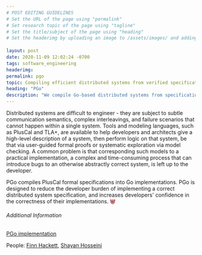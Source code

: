 ```yaml
---
# POST EDITING GUIDELINES
# Set the URL of the page using "permalink"
# Set research topic of the page using "tagline"
# Set the title/subject of the page using "heading"
# Set the headerimg by uploading an image to /assets/images/ and adding the URL to "headerimg"

layout: post
date: 2020-11-09 12:02:24 -0700
tags: software_engineering
headerimg:
permalink: pgo
topic: Compiling efficient distributed systems from verified specifications
heading: "PGo"
description: "We compile Go-based distributed systems from specifications written in a variant of PlusCal."
---
```

<!-- Project Overview section -->
<div class="container-fluid bg-gray my-5 py-5">
    <div class="container pt-4">
        <P>
Distributed systems are difficult to engineer - they are subject to
subtle communication semantics, complex interleavings, and failure
scenarios that cannot happen within a single system. Tools and
modeling languages, such as PlusCal and TLA+, are available to help
developers and architects give a high-level description of a system,
then perform logic on that system, be that via user-guided formal
proofs or systematic exploration via model checking. A common problem
is that corresponding such models to a practical implementation, a
complex and time-consuming process that can introduce bugs to an
otherwise abstractly correct system, is left up to the developer.
	</p>
	<p>
PGo compiles PlusCal formal specifications into Go
implementations. PGo is designed to reduce the developer burden of
implementing a correct distributed system specification, and increases
developers' confidence in the correctness of their implementations.
<img src="../assets/logos/piggo.svg" alt="PGo logo" style="width: 1em; height: 1em; vertical-align: middle" />
</p>
    </div>
</div>
<!-- /Project Overview section -->
<!-- Project Details and Additional Info -->
<div class="container">
    <h6>Additional Information</h6>
	<P><a href="https://github.com/UBC-NSS/pgo">PGo implementation</a></p>
        <P>People: <a href="http://fhackett.github.io/">Finn Hackett</a>, <a href="http://shayanh.ir">Shayan Hosseini</a></p>
</div>
<!-- /Project Details and Additional Info -->
